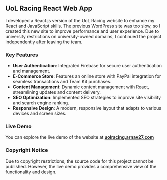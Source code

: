 ## UoL Racing React Web App

I developed a React.js version of the UoL Racing website to enhance my React and JavaScript skills. The previous WordPress site was too slow, so I created this new site to improve performance and user experience. Due to university restrictions on university-owned domains, I continued the project independently after leaving the team.

### Key Features

- **User Authentication**: Integrated Firebase for secure user authentication and management.
- **E-Commerce Store**: Features an online store with PayPal integration for seamless transactions and Team Kit purchases.
- **Content Management**: Dynamic content management with React, streamlining updates and content delivery.
- **SEO Optimization**: Implemented SEO strategies to improve site visibility and search engine ranking.
- **Responsive Design**: A modern, responsive layout that adapts to various devices and screen sizes.

### Live Demo
You can explore the live demo of the website at [**uolracing.arnav27.com**](https://uolracing.arnav27.com/)

### Copyright Notice
Due to copyright restrictions, the source code for this project cannot be published. However, the live demo provides a comprehensive view of the functionality and design.
